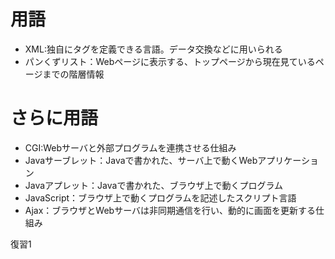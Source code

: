 # 用語
 - XML:独自にタグを定義できる言語。データ交換などに用いられる
 - パンくずリスト：Webページに表示する、トップページから現在見ているページまでの階層情報

# さらに用語
 - CGI:Webサーバと外部プログラムを連携させる仕組み
 - Javaサーブレット：Javaで書かれた、サーバ上で動くWebアプリケーション
 - Javaアプレット：Javaで書かれた、ブラウザ上で動くプログラム
 - JavaScript：ブラウザ上で動くプログラムを記述したスクリプト言語
 - Ajax：ブラウザとWebサーバは非同期通信を行い、動的に画面を更新する仕組み

復習1
